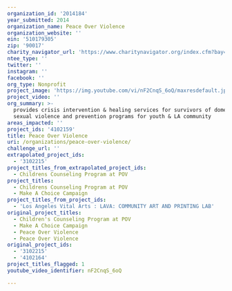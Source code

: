 ```yaml
---
organization_id: '2014184'
year_submitted: 2014
organization_name: Peace Over Violence
organization_website: ''
ein: '510179305'
zip: '90017'
charity_navigator_url: 'https://www.charitynavigator.org/index.cfm?bay=search.profile&ein=510179305'
ntee_type: ''
twitter: ''
instagram: ''
facebook: ''
org_type: Nonprofit
project_image: 'https://img.youtube.com/vi/nF2CnqS_6oQ/maxresdefault.jpg'
project_video: ''
org_summary: >-
  provides crisis intervention & healing services for survivors of domestic &
  sexual violence and prevention programs for youth & LA community
areas_impacted: ''
project_ids: '4102159'
title: Peace Over Violence
uri: /organizations/peace-over-violence/
challenge_url: ''
extrapolated_project_ids:
  - '3102215'
project_titles_from_extrapolated_project_ids:
  - Childrens Counseling Program at POV
project_titles:
  - Childrens Counseling Program at POV
  - Make A Choice Campaign
project_titles_from_project_ids:
  - 'Los Angeles Vital Arts : LAVA: COMMUNITY ART AND PRINTING LAB'
original_project_titles:
  - Children's Counseling Program at POV
  - Make A Choice Campaign
  - Peace Over Violence
  - Peace Over Violence
original_project_ids:
  - '3102215'
  - '4102164'
project_titles_flagged: 1
youtube_video_identifier: nF2CnqS_6oQ

---
```

